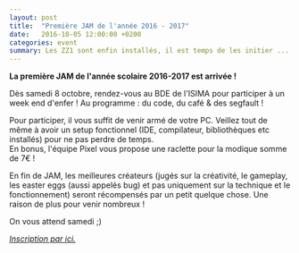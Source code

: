```yaml
---
layout: post
title:  "Première JAM de l'année 2016 - 2017"
date:   2016-10-05 12:00:00 +0200
categories: event
summary: Les ZZ1 sont enfin installés, il est temps de les initier ...
---
```


**La première JAM de l'année scolaire 2016-2017 est arrivée !**

 Dès samedi 8 octobre, rendez-vous au BDE de l'ISIMA pour participer à un week end d'enfer ! Au programme : du code, du café & des segfault !

 Pour participer, il vous suffit de venir armé de votre PC. Veillez tout de même à avoir un setup fonctionnel (IDE, compilateur, bibliothèques etc installés) pour ne pas perdre de temps.  
 En bonus, l'équipe Pixel vous propose une raclette pour la modique somme de 7€ !

En fin de JAM, les meilleures créateurs (jugés sur la créativité, le gameplay, les easter eggs (aussi appelés bug) et pas uniquement sur la technique et le fonctionnement) seront récompensés par un petit quelque chose. Une raison de plus pour venir nombreux !

On vous attend samedi ;)

_[Inscription par ici.]_

[Inscription par ici.]:https://docs.google.com/forms/d/1REZ49CcOBI0XWDWn0TBn9Yh0OsQs0sv_5mXlrz_ek7s/viewform?edit_requested=true
